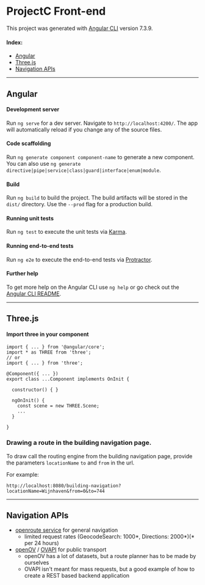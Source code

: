 # ProjectC Front-end

This project was generated with [Angular CLI](https://github.com/angular/angular-cli) version 7.3.9.

#### Index:
- [Angular](#angular)
- [Three.js](#threejs)
- [Navigation APIs](#navigation-apis)

---
## Angular

#### Development server

Run `ng serve` for a dev server. Navigate to `http://localhost:4200/`. The app will automatically reload if you change any of the source files.

#### Code scaffolding

Run `ng generate component component-name` to generate a new component. You can also use `ng generate directive|pipe|service|class|guard|interface|enum|module`.

#### Build

Run `ng build` to build the project. The build artifacts will be stored in the `dist/` directory. Use the `--prod` flag for a production build.

#### Running unit tests

Run `ng test` to execute the unit tests via [Karma](https://karma-runner.github.io).

#### Running end-to-end tests

Run `ng e2e` to execute the end-to-end tests via [Protractor](http://www.protractortest.org/).

#### Further help

To get more help on the Angular CLI use `ng help` or go check out the [Angular CLI README](https://github.com/angular/angular-cli/blob/master/README.md).

---

## Three.js

#### Import three in your component
```
import { ... } from '@angular/core';
import * as THREE from 'three';
// or
import { ... } from 'three';

@Component({ ... })
export class ...Component implements OnInit {

  constructor() { }

  ngOnInit() {
    const scene = new THREE.Scene;
    ...
  }
  
}
```

### Drawing a route in the building navigation page.
To draw call the routing engine from the building navigation page, provide the parameters `locationName` `to` and `from` in the url.

For example:
```
http://localhost:8080/building-navigation?locationName=Wijnhaven&from=0&to=744
```

---

## Navigation APIs

* [openroute service](https://openrouteservice.org/) for general navigation
  * limited request rates (GeocodeSearch: 1000*, Directions: 2000*)(* per 24 hours)
* [openOV](https://openov.nl/) / [OVAPI](https://github.com/skywave/KV78Turbo-OVAPI/wiki) for public transport
  * openOV has a lot of datasets, but a route planner has to be made by ourselves
  * OVAPI isn't meant for mass requests, but a good example of how to create a REST based backend application
